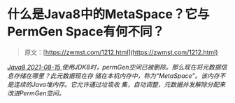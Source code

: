 <!--yml
category: 未分类
date: 0001-01-01 00:00:00
-->

# 什么是Java8中的MetaSpace？它与PermGen Space有何不同？

> 原文：[https://zwmst.com/1212.html](https://zwmst.com/1212.html)

   [ *Java8* ](https://zwmst.com/java8)*[ <time datetime="2021-08-15T10:44:31+08:00"> 2021-08-15 </time> ](https://zwmst.com/1212.html)  使用JDK8时，permGen空间已被删除。那么现在将元数据信息存储在哪里？此元数据现在存 储在本机内存中，称为“MetaSpace”。该内存不是连续的Java堆内存。它允许通过垃圾收 集，自动调整，元数据并发解除分配来改进PermGen空间。*